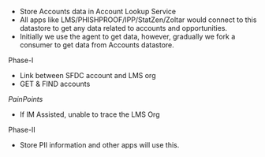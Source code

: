 - Store Accounts data in Account Lookup Service
- All apps like LMS/PHISHPROOF/IPP/StatZen/Zoltar would connect to this datastore to get any data related to accounts and opportunities.
- Initially we use the agent to get data, however, gradually we fork a consumer to get data from Accounts datastore.


Phase-I
- Link between SFDC account and LMS org
- GET & FIND accounts

*PainPoints*
- If IM Assisted, unable to trace the LMS Org

Phase-II
- Store PII information and other apps will use this.

